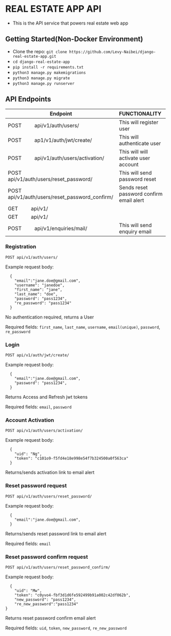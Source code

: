 # REAL ESTATE APP API

- This is the API service that powers real estate web app

## Getting Started(Non-Docker Environment)

- Clone the repo: `git clone https://github.com/Levy-Naibei/django-real-estate-app.git`
- `cd django-real-estate-app`
- `pip install -r requirements.txt`
- `python3 manage.py makemigrations`
- `python3 manage.py migrate`
- `python3 manage.py runserver`

## API Endpoints

| Endpoint                                                      | FUNCTIONALITY                            |
| ------------------------------------------------------------- | :--------------------------------------- |
| POST &emsp;&emsp; api/v1/auth/users/                          | This will register user                  |
| POST &emsp;&emsp; ap1/v1/auth/jwt/create/                     | This will authenticate user              |
| POST &emsp;&emsp; api/v1/auth/users/activation/               | This will will activate user account     |
| POST &emsp;&emsp; api/v1/auth/users/reset_password/           | This will send password reset            |
| POST &emsp;&emsp; api/v1/auth/users/reset_password_confirm/   | Sends reset password confirm email alert |
| GET &emsp;&emsp;  api/v1/                                     |                                          |
| GET &emsp;&emsp;  api/v1/                                     |                                          |
| POST &emsp;&emsp; api/v1/enquiries/mail/                      | This will send enquiry email             |

### Registration

`POST api/v1/auth/users/`

Example request body:

```application/json
  {
    "email":"jane.doe@gmail.com",
    "username": "janedoe",
    "first_name": "jane",
    "last_name": "doe",
    "password": "pass1234",
    "re_password": "pass1234"
  }
```

No authentication required, returns a User

Required fields: `first_name`, `last_name`, `username`, `email(unique)`, `password`, `re_password`

### Login

`POST api/v1/auth/jwt/create/`

Example request body:

```application/json
  {
    "email":"jane.doe@gmail.com",
    "password": "pass1234",
  }
```

Returns Access and Refresh jwt tokens

Required fields: `email`, `password`

### Account Activation

`POST api/v1/auth/users/activation/`

Example request body:

```application/json
  {
    "uid": "Ng",
    "token": "c101o9-f5fd4e18e998e54f7b324500a0f563ca"
  }
```

Returns/sends activation link to email alert

### Reset password request

`POST api/v1/auth/users/reset_password/`

Example request body:

```application/json
  {
    "email":"jane.doe@gmail.com",
  }
```

Returns/sends reset password link to email alert

Required fields: `email`

### Reset password confirm request

`POST api/v1/auth/users/reset_password_confirm/`

Example request body:

```application/json
  {
    "uid": "Mw",
    "token": "c0yvo4-fbf3d1d6fe592499b91a002c42df062b",
    "new_password": "pass1234",
    "re_new_password":"pass1234"
}
```

Returns reset password confirm email alert

Required fields: `uid`, `token`, `new_password`, `re_new_password`

